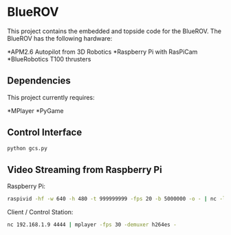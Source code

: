 BlueROV
=======

This project contains the embedded and topside code for the BlueROV. The BlueROV has the following hardware:

*APM2.6 Autopilot from 3D Robotics
*Raspberry Pi with RasPiCam
*BlueRobotics T100 thrusters

## Dependencies

This project currently requires:

*MPlayer
*PyGame

## Control Interface

```bash
python gcs.py
```

## Video Streaming from Raspberry Pi

Raspberry Pi:

```bash
raspivid -hf -w 640 -h 480 -t 999999999 -fps 20 -b 5000000 -o - | nc -l -p 4444
```

Client / Control Station:

```bash
nc 192.168.1.9 4444 | mplayer -fps 30 -demuxer h264es -
```